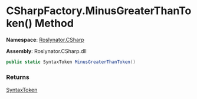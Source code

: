 # CSharpFactory\.MinusGreaterThanToken\(\) Method

**Namespace**: [Roslynator.CSharp](../../README.md)

**Assembly**: Roslynator\.CSharp\.dll

```csharp
public static SyntaxToken MinusGreaterThanToken()
```

### Returns

[SyntaxToken](https://docs.microsoft.com/en-us/dotnet/api/microsoft.codeanalysis.syntaxtoken)

